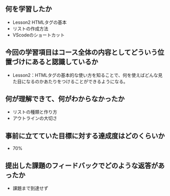 ## 何を学習したか
- Lesson2 HTMLタグの基本
- リストの作成方法
- VScodeのショートカット

## 今回の学習項目はコース全体の内容としてどういう位置づけにあると認識しているか
- Lesson2：HTMLタグの基本的な使い方を知ることで、何を使えばどんな見た目になるのかあたりをつけることができるようになる。

## 何が理解できて、何がわからなかったか
- リストの種類と作り方
- アウトラインの大切さ

## 事前に立てていた目標に対する達成度はどのくらいか
- 70%

## 提出した課題のフィードバックでどのような返答があったか
- 課題まで到達せず

